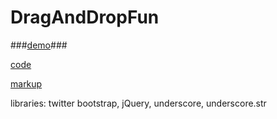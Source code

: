 DragAndDropFun
==============

###[demo](http://meta-meta.github.io/DragAndDropFun/)###

[code](https://github.com/meta-meta/DragAndDropFun/blob/gh-pages/js/app.js)

[markup](https://github.com/meta-meta/DragAndDropFun/blob/gh-pages/index.html)

libraries: twitter bootstrap, jQuery, underscore, underscore.str